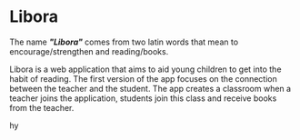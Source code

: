 # Libora

The name ***"Libora"*** comes from two latin words that mean to encourage/strengthen and reading/books.

Libora is a web application that aims to aid young children to get into the habit of reading. The first version of the app focuses on the connection between the teacher and the student. The app creates a classroom when a teacher joins the application, students join this class and receive books from the teacher.



hy
